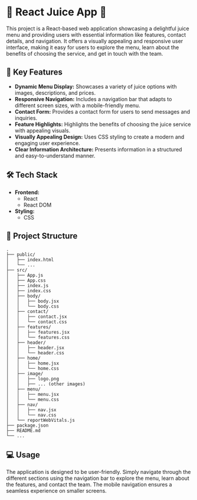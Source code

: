 # 🍹 React Juice App 🥤

This project is a React-based web application showcasing a delightful juice menu and providing users with essential information like features, contact details, and navigation. It offers a visually appealing and responsive user interface, making it easy for users to explore the menu, learn about the benefits of choosing the service, and get in touch with the team.

## 🚀 Key Features

- **Dynamic Menu Display:** Showcases a variety of juice options with images, descriptions, and prices.
- **Responsive Navigation:** Includes a navigation bar that adapts to different screen sizes, with a mobile-friendly menu.
- **Contact Form:** Provides a contact form for users to send messages and inquiries.
- **Feature Highlights:** Highlights the benefits of choosing the juice service with appealing visuals.
- **Visually Appealing Design:** Uses CSS styling to create a modern and engaging user experience.
- **Clear Information Architecture:** Presents information in a structured and easy-to-understand manner.

## 🛠️ Tech Stack

*   **Frontend:**
    *   React
    *   React DOM
*   **Styling:**
    *   CSS
  
## 📂 Project Structure

```
.
├── public/
│   ├── index.html
│   └── ...
├── src/
│   ├── App.js
│   ├── App.css
│   ├── index.js
│   ├── index.css
│   ├── body/
│   │   ├── body.jsx
│   │   └── body.css
│   ├── contact/
│   │   ├── contact.jsx
│   │   └── contact.css
│   ├── features/
│   │   ├── features.jsx
│   │   └── features.css
│   ├── header/
│   │   ├── header.jsx
│   │   └── header.css
│   ├── home/
│   │   ├── home.jsx
│   │   └── home.css
│   ├── image/
│   │   ├── logo.png
│   │   ├── ... (other images)
│   ├── menu/
│   │   ├── menu.jsx
│   │   └── menu.css
│   ├── nav/
│   │   ├── nav.jsx
│   │   └── nav.css
│   └── reportWebVitals.js
├── package.json
├── README.md
└── ...
```

## 💻 Usage

The application is designed to be user-friendly. Simply navigate through the different sections using the navigation bar to explore the menu, learn about the features, and contact the team. The mobile navigation ensures a seamless experience on smaller screens.
